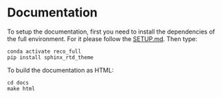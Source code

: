# Documentation

To setup the documentation, first you need to install the dependencies of the full environment. For it please follow the [SETUP.md](../SETUP.md). Then type:

    conda activate reco_full
    pip install sphinx_rtd_theme


To build the documentation as HTML:

    cd docs
    make html

